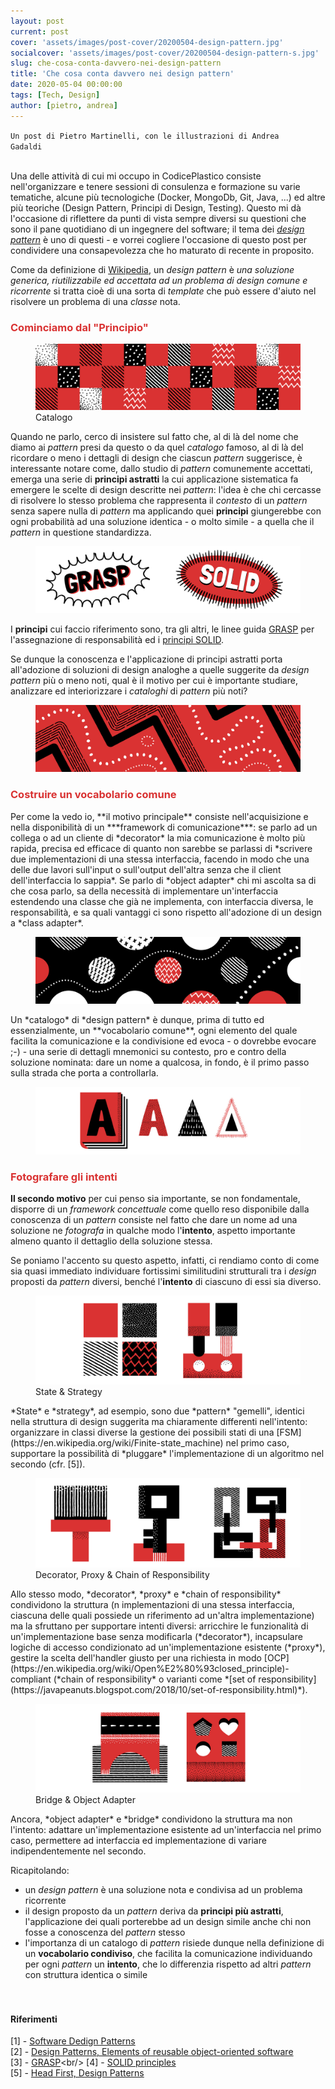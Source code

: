 ```yaml
---
layout: post
current: post
cover: 'assets/images/post-cover/20200504-design-pattern.jpg'
socialcover: 'assets/images/post-cover/20200504-design-pattern-s.jpg'
slug: che-cosa-conta-davvero-nei-design-pattern
title: 'Che cosa conta davvero nei design pattern'
date: 2020-05-04 00:00:00
tags: [Tech, Design]
author: [pietro, andrea]
---
```


<code>Un post di Pietro Martinelli, con le illustrazioni di Andrea Gadaldi </code>
<br/><br/>

Una delle attività di cui mi occupo in CodicePlastico consiste nell'organizzare e tenere sessioni di consulenza e formazione su varie tematiche, alcune più tecnologiche (Docker, MongoDb, Git, Java, ...) ed altre più teoriche (Design Pattern, Principi di Design, Testing).
Questo mi dà l'occasione di riflettere da punti di vista sempre diversi su questioni che sono il pane quotidiano di un ingegnere del software; il tema dei *[design pattern](https://en.wikipedia.org/wiki/Software_design_pattern)* è uno di questi - e vorrei cogliere l'occasione di questo post per condividere una consapevolezza che ho maturato di recente in proposito.

Come da definizione di [Wikipedia](https://en.wikipedia.org/wiki/Software_design_pattern), un *design pattern* è
<cite>una soluzione generica, riutilizzabile ed accettata ad un problema di design comune e ricorrente</cite> 
si tratta cioè di una sorta di *template* che può essere d'aiuto nel risolvere un problema di una *classe* nota.

<h3 style="color:#D93232">Cominciamo dal "Principio"</h3>

<figure class="image">
  <img src="/assets/images/post-content/design-pattern-1.jpg" alt="Il Catalogo">
  <figcaption>Catalogo</figcaption>
</figure>

Quando ne parlo, cerco di insistere sul fatto che, al di là del nome che diamo ai *pattern* presi da questo o da quel *catalogo* famoso, al di là del ricordare o meno i dettagli di design che ciascun *pattern* suggerisce, è interessante notare come, dallo studio di *pattern* comunemente accettati, emerga una serie di **principi astratti** la cui applicazione sistematica fa emergere le scelte di design descritte nei *pattern*: l'idea è che chi cercasse di risolvere lo stesso problema che rappresenta il *contesto* di un *pattern* senza sapere nulla di *pattern* ma applicando quei **principi** giungerebbe con ogni probabilità ad una soluzione identica - o molto simile - a quella che il *pattern* in questione standardizza.

<figure class="image">
  <img src="/assets/images/post-content/design-pattern-2.jpg" alt="grasp e solid">
 
</figure>

I **principi** cui faccio riferimento sono, tra gli altri, le linee guida [GRASP](https://en.wikipedia.org/wiki/GRASP_(object-oriented_design)) per l'assegnazione di responsabilità ed i [principi SOLID](https://en.wikipedia.org/wiki/SOLID).


Se dunque la conoscenza e l'applicazione di principi astratti porta all'adozione di soluzioni di design analoghe a quelle suggerite da *design pattern* più o meno noti, qual è il motivo per cui è importante studiare, analizzare ed interiorizzare i *cataloghi* di *pattern* più noti? 
 <figure class="image"> <img src="/assets/images/post-content/design-pattern-3.jpg" alt="Vocabolario">
  
</figure>
<h3 style="color:#D93232">Costruire un vocabolario comune</h3>
Per come la vedo io, **il motivo principale** consiste nell'acquisizione e nella disponibilità di un ***framework di comunicazione***: se parlo ad un collega o ad un cliente di *decorator* la mia comunicazione è molto più rapida, precisa ed efficace di quanto non sarebbe se parlassi di *scrivere due implementazioni di una stessa interfaccia, facendo in modo che una delle due lavori sull'input o sull'output dell'altra senza che il client dell'interfaccia lo sappia*. Se parlo di *object adapter* chi mi ascolta sa di che cosa parlo, sa della necessità di implementare un'interfaccia estendendo una classe che già ne implementa, con interfaccia diversa, le responsabilità, e sa quali vantaggi ci sono rispetto all'adozione di un design a *class adapter*.
<figure class="image">
  <img src="/assets/images/post-content/design-pattern-4.jpg" alt="Vocabolario">
  
</figure>
Un *catalogo* di *design pattern* è dunque, prima di tutto ed essenzialmente, un **vocabolario comune**, ogni elemento del quale facilita la comunicazione e la condivisione ed evoca - o dovrebbe evocare ;-) - una serie di dettagli mnemonici su contesto, pro e contro della soluzione nominata: dare un nome a qualcosa, in fondo, è il primo passo sulla strada che porta a controllarla.
<figure class="image">
  <img src="/assets/images/post-content/design-pattern-5.jpg" alt="Vocabolario">
  
</figure>

<h3 style="color:#D93232">Fotografare gli intenti</h3>

**Il secondo motivo** per cui penso sia importante, se non fondamentale, disporre di un *framework concettuale* come quello reso disponibile dalla conoscenza di un *pattern* consiste nel fatto che dare un nome ad una soluzione ne *fotografa* in qualche modo l'**intento**, aspetto importante almeno quanto il dettaglio della soluzione stessa.

Se poniamo l'accento su questo aspetto, infatti, ci rendiamo conto di come sia quasi immediato individuare fortissimi similitudini strutturali tra i *design* proposti da *pattern* diversi, benché l'**intento** di ciascuno di essi sia diverso.
<figure class="image">
  <img src="/assets/images/post-content/design-pattern-6.jpg" alt="Vocabolario">
  <figcaption>State & Strategy</figcaption>
</figure>
*State* e *strategy*, ad esempio, sono due *pattern* "gemelli", identici nella struttura di design suggerita ma chiaramente differenti nell'intento: organizzare in classi diverse la gestione dei possibili stati di una [FSM](https://en.wikipedia.org/wiki/Finite-state_machine) nel primo caso, supportare la possibilità di *pluggare* l'implementazione di un algoritmo nel secondo (cfr. [5]).
<figure class="image">
  <img src="/assets/images/post-content/design-pattern-7.jpg" alt="Vocabolario">
  <figcaption>Decorator, Proxy & Chain of Responsibility</figcaption>
</figure>
Allo stesso modo, *decorator*, *proxy* e *chain of responsibility* condividono la struttura (n implementazioni di una stessa interfaccia, ciascuna delle quali possiede un riferimento ad un'altra implementazione) ma la sfruttano per supportare intenti diversi: arricchire le funzionalità di un'implementazione base senza modificarla (*decorator*), incapsulare logiche di accesso condizionato ad un'implementazione esistente (*proxy*), gestire la scelta dell'handler giusto per una richiesta in modo [OCP](https://en.wikipedia.org/wiki/Open%E2%80%93closed_principle)-compliant (*chain of responsibility* o varianti come *[set of responsibility](https://javapeanuts.blogspot.com/2018/10/set-of-responsibility.html)*).
<figure class="image">
  <img src="/assets/images/post-content/design-pattern-8.jpg" alt="Vocabolario">
  <figcaption>Bridge & Object Adapter </figcaption>
</figure>
Ancora, *object adapter* e *bridge* condividono la struttura ma non l'intento: adattare un'implementazione esistente ad un'interfaccia nel primo caso, permettere ad interfaccia ed implementazione di variare indipendentemente nel secondo.

Ricapitolando:
- un *design pattern* è una soluzione nota e condivisa ad un problema ricorrente
- il design proposto da un *pattern* deriva da **principi più astratti**, l'applicazione dei quali porterebbe ad un design simile anche chi non fosse a conoscenza del *pattern* stesso
- l'importanza di un catalogo di *pattern* risiede dunque nella definizione di un **vocabolario condiviso**, che facilita la comunicazione individuando per ogni *pattern* un **intento**, che lo differenzia rispetto ad altri *pattern* con struttura identica o simile
<br/><br/><br/>
#### Riferimenti

[1] - [Software Dedign Patterns](https://en.wikipedia.org/wiki/Software_design_pattern) <br/>
[2] - [Design Patterns, Elements of reusable object-oriented software](https://en.wikipedia.org/wiki/Design_Patterns)<br/>
[3] - [GRASP](https://en.wikipedia.org/wiki/GRASP_(object-oriented_design))<br/>
[4] - [SOLID principles](https://en.wikipedia.org/wiki/SOLID)<br/>
[5] - [Head First, Design Patterns](https://www.amazon.com/Head-First-Design-Patterns-Brain-Friendly/dp/0596007124)<br/>
